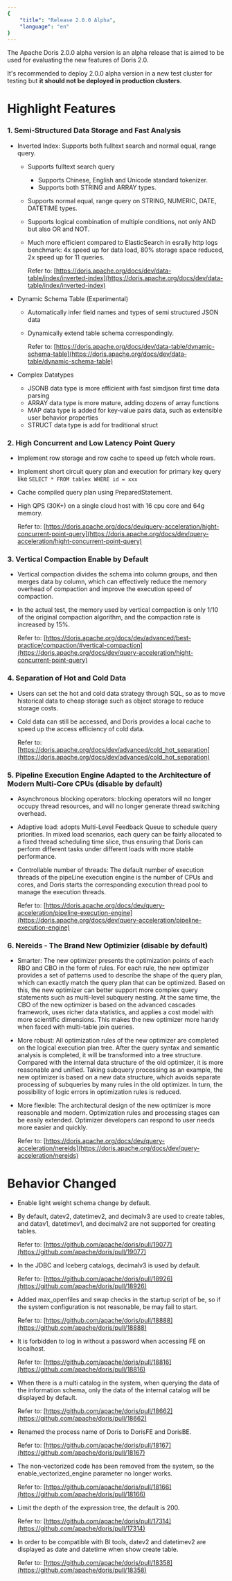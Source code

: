```yaml
---
{
    "title": "Release 2.0.0 Alpha",
    "language": "en"
}
---
```


<!--
Licensed to the Apache Software Foundation (ASF) under one
or more contributor license agreements.  See the NOTICE file
distributed with this work for additional information
regarding copyright ownership.  The ASF licenses this file
to you under the Apache License, Version 2.0 (the
"License"); you may not use this file except in compliance
with the License.  You may obtain a copy of the License at

  http://www.apache.org/licenses/LICENSE-2.0

Unless required by applicable law or agreed to in writing,
software distributed under the License is distributed on an
"AS IS" BASIS, WITHOUT WARRANTIES OR CONDITIONS OF ANY
KIND, either express or implied.  See the License for the
specific language governing permissions and limitations
under the License.
-->


The Apache Doris 2.0.0 alpha version is an alpha release that is aimed to be used for evaluating the new features of Doris 2.0.

It's recommended to deploy 2.0.0 alpha version in a new test cluster for testing but **it should not be deployed in production clusters**.


# Highlight Features

### 1. Semi-Structured Data Storage and Fast Analysis

- Inverted Index: Supports both fulltext search and normal equal, range query.
  - Supports fulltext search query
    - Supports Chinese, English and Unicode standard tokenizer.
    - Supports both STRING and ARRAY<STRING> types.
  - Supports normal equal, range query on STRING, NUMERIC, DATE, DATETIME types.
  - Supports logical combination of multiple conditions, not only AND but also OR and NOT.
  - Much more efficient compared to ElasticSearch in esrally http logs benchmark: 4x speed up for data load, 80% storage space reduced, 2x speed up for 11 queries.

	Refer to: [https://doris.apache.org/docs/dev/data-table/index/inverted-index](https://doris.apache.org/docs/dev/data-table/index/inverted-index)

- Dynamic Schema Table (Experimental)
  - Automatically infer field names and types of semi structured JSON data
  - Dynamically extend table schema correspondingly.

	Refer to: [https://doris.apache.org/docs/dev/data-table/dynamic-schema-table](https://doris.apache.org/docs/dev/data-table/dynamic-schema-table)

- Complex Datatypes
  - JSONB data type is more efficient with fast simdjson first time data parsing
  - ARRAY data type is more mature, adding dozens of array functions
  - MAP data type is added for key-value pairs data, such as extensible user behavior properties
  - STRUCT data type is add for traditional struct

### 2. High Concurrent and Low Latency Point Query

- Implement row storage and row cache to speed up fetch whole rows.
- Implement short circuit query plan and execution for primary key query like `SELECT * FROM tablex WHERE id = xxx`
- Cache compiled query plan using PreparedStatement.
- High QPS (30K+) on a single cloud host with 16 cpu core and 64g memory.

	Refer to: [https://doris.apache.org/docs/dev/query-acceleration/hight-concurrent-point-query](https://doris.apache.org/docs/dev/query-acceleration/hight-concurrent-point-query)

### 3. Vertical Compaction Enable by Default

- Vertical compaction divides the schema into column groups, and then merges data by column, which can effectively reduce the memory overhead of compaction and improve the execution speed of compaction.
- In the actual test, the memory used by vertical compaction is only 1/10 of the original compaction algorithm, and the compaction rate is increased by 15%.

	Refer to: [https://doris.apache.org/docs/dev/advanced/best-practice/compaction/#vertical-compaction](https://doris.apache.org/docs/dev/query-acceleration/hight-concurrent-point-query)

### 4. Separation of Hot and Cold Data

- Users can set the hot and cold data strategy through SQL, so as to move historical data to cheap storage such as object storage to reduce storage costs.
- Cold data can still be accessed, and Doris provides a local cache to speed up the access efficiency of cold data.

	Refer to: [https://doris.apache.org/docs/dev/advanced/cold_hot_separation](https://doris.apache.org/docs/dev/advanced/cold_hot_separation)


### 5. Pipeline Execution Engine Adapted to the Architecture of Modern Multi-Core CPUs (disable by default)

- Asynchronous blocking operators: blocking operators will no longer occupy thread resources, and will no longer generate thread switching overhead.
- Adaptive load: adopts Multi-Level Feedback Queue to schedule query priorities. In mixed load scenarios, each query can be fairly allocated to a fixed thread scheduling time slice, thus ensuring that Doris can perform different tasks under different loads with more stable performance.
- Controllable number of threads: The default number of execution threads of the pipeLine execution engine is the number of CPUs and cores, and Doris starts the corresponding execution thread pool to manage the execution threads.

	Refer to: [https://doris.apache.org/docs/dev/query-acceleration/pipeline-execution-engine](https://doris.apache.org/docs/dev/query-acceleration/pipeline-execution-engine)

### 6. Nereids - The Brand New Optimizier (disable by default)

- Smarter: The new optimizer presents the optimization points of each RBO and CBO in the form of rules. For each rule, the new optimizer provides a set of patterns used to describe the shape of the query plan, which can exactly match the query plan that can be optimized. Based on this, the new optimizer can better support more complex query statements such as multi-level subquery nesting. At the same time, the CBO of the new optimizer is based on the advanced cascades framework, uses richer data statistics, and applies a cost model with more scientific dimensions. This makes the new optimizer more handy when faced with multi-table join queries.
- More robust: All optimization rules of the new optimizer are completed on the logical execution plan tree. After the query syntax and semantic analysis is completed, it will be transformed into a tree structure. Compared with the internal data structure of the old optimizer, it is more reasonable and unified. Taking subquery processing as an example, the new optimizer is based on a new data structure, which avoids separate processing of subqueries by many rules in the old optimizer. In turn, the possibility of logic errors in optimization rules is reduced.
- More flexible: The architectural design of the new optimizer is more reasonable and modern. Optimization rules and processing stages can be easily extended. Optimizer developers can respond to user needs more easier and quickly.

	Refer to: [https://doris.apache.org/docs/dev/query-acceleration/nereids](https://doris.apache.org/docs/dev/query-acceleration/nereids)

# Behavior Changed

- Enable light weight schema change by default.
- By default, datev2, datetimev2, and decimalv3 are used to create tables, and datav1, datetimev1, and decimalv2 are not supported for creating tables. 

	Refer to: [https://github.com/apache/doris/pull/19077](https://github.com/apache/doris/pull/19077)

- In the JDBC and Iceberg catalogs, decimalv3 is used by default. 

	Refer to: [https://github.com/apache/doris/pull/18926](https://github.com/apache/doris/pull/18926)

- Added max_openfiles and swap checks in the startup script of be, so if the system configuration is not reasonable, be may fail to start. 

	Refer to: [https://github.com/apache/doris/pull/18888](https://github.com/apache/doris/pull/18888)

- It is forbidden to log in without a password when accessing FE on localhost. 

	Refer to: [https://github.com/apache/doris/pull/18816](https://github.com/apache/doris/pull/18816)

- When there is a multi catalog in the system, when querying the data of the information schema, only the data of the internal catalog will be displayed by default. 

	Refer to: [https://github.com/apache/doris/pull/18662](https://github.com/apache/doris/pull/18662)

- Renamed the process name of Doris to DorisFE and DorisBE. 

	Refer to: [https://github.com/apache/doris/pull/18167](https://github.com/apache/doris/pull/18167)

- The non-vectorized code has been removed from the system, so the enable_vectorized_engine parameter no longer works. 

	Refer to: [https://github.com/apache/doris/pull/18166](https://github.com/apache/doris/pull/18166)

- Limit the depth of the expression tree, the default is 200. 

	Refer to: [https://github.com/apache/doris/pull/17314](https://github.com/apache/doris/pull/17314)

- In order to be compatible with BI tools, datev2 and datetimev2 are displayed as date and datetime when show create table. 

	Refer to: [https://github.com/apache/doris/pull/18358](https://github.com/apache/doris/pull/18358)





